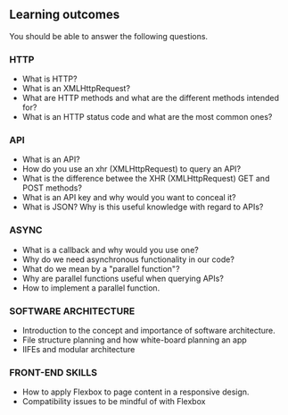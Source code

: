 ## Learning outcomes

You should be able to answer the following questions.

### HTTP
- What is HTTP?
- What is an XMLHttpRequest?
- What are HTTP methods and what are the different methods intended for?
- What is an HTTP status code and what are the most common ones?

### API
- What is an API?
- How do you use an xhr (XMLHttpRequest) to query an API?
- What is the difference betwee the XHR (XMLHttpRequest) GET and POST methods?
- What is an API key and why would you want to conceal it?
- What is JSON? Why is this useful knowledge with regard to APIs?

### ASYNC
- What is a callback and why would you use one?
- Why do we need asynchronous functionality in our code?
- What do we mean by a "parallel function"?
- Why are parallel functions useful when querying APIs?
- How to implement a parallel function.

### SOFTWARE ARCHITECTURE
- Introduction to the concept and importance of software architecture.
- File structure planning and how white-board planning an app
- IIFEs and modular architecture

### FRONT-END SKILLS
- How to apply Flexbox to page content in a responsive design.
- Compatibility issues to be mindful of with Flexbox
